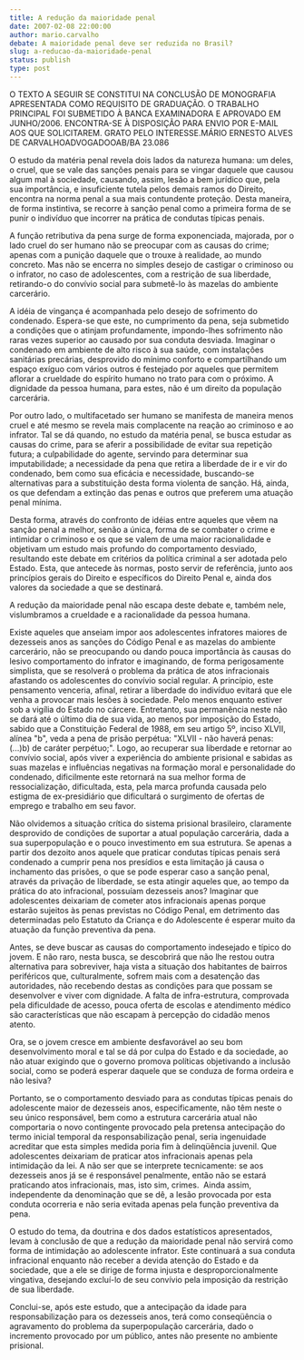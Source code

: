 ```yaml
---
title: A redução da maioridade penal
date: 2007-02-08 22:00:00
author: mario.carvalho
debate: A maioridade penal deve ser reduzida no Brasil?
slug: a-reducao-da-maioridade-penal
status: publish 
type: post
---
```


O TEXTO A SEGUIR SE CONSTITUI NA CONCLUSÃO DE MONOGRAFIA APRESENTADA COMO REQUISITO DE GRADUAÇÃO. O TRABALHO PRINCIPAL FOI SUBMETIDO À BANCA EXAMINADORA E APROVADO EM JUNHO/2006. ENCONTRA-SE À DISPOSIÇÃO PARA ENVIO POR E-MAIL AOS QUE SOLICITAREM. GRATO PELO INTERESSE.MÁRIO ERNESTO ALVES DE CARVALHOADVOGADOOAB/BA 23.086  

O estudo da matéria penal revela dois lados da natureza humana: um deles, o cruel, que se vale das sanções penais para se vingar daquele que causou algum mal à sociedade, causando, assim, lesão a bem jurídico que, pela sua importância, e insuficiente tutela pelos demais ramos do Direito, encontra na norma penal a sua mais contundente proteção. Desta maneira, de forma instintiva, se recorre à sanção penal como a primeira forma de se punir o indivíduo que incorrer na prática de condutas típicas penais.   

A função retributiva da pena surge de forma exponenciada, majorada, por o lado cruel do ser humano não se preocupar com as causas do crime; apenas com a punição daquele que o trouxe à realidade, ao mundo concreto. Mas não se encerra no simples desejo de castigar o criminoso ou o infrator, no caso de adolescentes, com a restrição de sua liberdade, retirando-o do convívio social para submetê-lo às mazelas do ambiente carcerário.   

A idéia de vingança é acompanhada pelo desejo de sofrimento do condenado. Espera-se que este, no cumprimento da pena, seja submetido a condições que o atinjam profundamente, impondo-lhes sofrimento não raras vezes superior ao causado por sua conduta desviada. Imaginar o condenado em ambiente de alto risco à sua saúde, com instalações sanitárias precárias, desprovido do mínimo conforto e compartilhando um espaço exíguo com vários outros é festejado por aqueles que permitem aflorar a crueldade do espírito humano no trato para com o próximo. A dignidade da pessoa humana, para estes, não é um direito da população carcerária.  

Por outro lado, o multifacetado ser humano se manifesta de maneira menos cruel e até mesmo se revela mais complacente na reação ao criminoso e ao infrator. Tal se dá quando, no estudo da matéria penal, se busca estudar as causas do crime, para se aferir a possibilidade de evitar sua repetição futura; a culpabilidade do agente, servindo para determinar sua imputabilidade; a necessidade da pena que retira a liberdade de ir e vir do condenado, bem como sua eficácia e necessidade, buscando-se alternativas para a substituição desta forma violenta de sanção. Há, ainda, os que defendam a extinção das penas e outros que preferem uma atuação penal mínima.   

Desta forma, através do confronto de idéias entre aqueles que vêem na sanção penal a melhor, senão a única, forma de se combater o crime e intimidar o criminoso e os que se valem de uma maior racionalidade e objetivam um estudo mais profundo do comportamento desviado, resultando este debate em critérios da política criminal a ser adotada pelo Estado. Esta, que antecede às normas, posto servir de referência, junto aos princípios gerais do Direito e específicos do Direito Penal e, ainda dos valores da sociedade a que se destinará.   

A redução da maioridade penal não escapa deste debate e, também nele, vislumbramos a crueldade e a racionalidade da pessoa humana.   

Existe aqueles que anseiam impor aos adolescentes infratores maiores de dezesseis anos as sanções do Código Penal e as mazelas do ambiente carcerário, não se preocupando ou dando pouca importância às causas do lesivo comportamento do infrator e imaginando, de forma perigosamente simplista, que se resolverá o problema da prática de atos infracionais afastando os adolescentes do convívio social regular. A princípio, este pensamento venceria, afinal, retirar a liberdade do indivíduo evitará que ele venha a provocar mais lesões à sociedade. Pelo menos enquanto estiver sob a vigília do Estado no cárcere. Entretanto, sua permanência neste não se dará até o último dia de sua vida, ao menos por imposição do Estado, sabido que a Constituição Federal de 1988, em seu artigo 5º, inciso XLVII, alínea "b", veda a pena de prisão perpétua: "XLVII - não haverá penas: (...)b) de caráter perpétuo;". Logo, ao recuperar sua liberdade e retornar ao convívio social, após viver a experiência do ambiente prisional e sabidas as suas mazelas e influências negativas na formação moral e personalidade do condenado, dificilmente este retornará na sua melhor forma de ressocialização, dificultada, esta, pela marca profunda causada pelo estigma de ex-presidiário que dificultará o surgimento de ofertas de emprego e trabalho em seu favor.  

Não olvidemos a situação crítica do sistema prisional brasileiro, claramente desprovido de condições de suportar a atual população carcerária, dada a sua superpopulação e o pouco investimento em sua estrutura. Se apenas a partir dos dezoito anos aquele que praticar condutas típicas penais será condenado a cumprir pena nos presídios e esta limitação já causa o inchamento das prisões, o que se pode esperar caso a sanção penal, através da privação de liberdade, se esta atingir aqueles que, ao tempo da prática do ato infracional, possuíam dezesseis anos? Imaginar que adolescentes deixariam de cometer atos infracionais apenas porque estarão sujeitos às penas previstas no Código Penal, em detrimento das determinadas pelo Estatuto da Criança e do Adolescente é esperar muito da atuação da função preventiva da pena.   

Antes, se deve buscar as causas do comportamento indesejado e típico do jovem. E não raro, nesta busca, se descobrirá que não lhe restou outra alternativa para sobreviver, haja vista a situação dos habitantes de bairros periféricos que, culturalmente, sofrem mais com a desatenção das autoridades, não recebendo destas as condições para que possam se desenvolver e viver com dignidade. A falta de infra-estrutura, comprovada pela dificuldade de acesso, pouca oferta de escolas e atendimento médico são características que não escapam à percepção do cidadão menos atento.   

Ora, se o jovem cresce em ambiente desfavorável ao seu bom desenvolvimento moral e tal se dá por culpa do Estado e da sociedade, ao não atuar exigindo que o governo promova políticas objetivando a inclusão social, como se poderá esperar daquele que se conduza de forma ordeira e não lesiva?  

Portanto, se o comportamento desviado para as condutas típicas penais do adolescente maior de dezesseis anos, especificamente, não têm neste o seu único responsável, bem como a estrutura carcerária atual não comportaria o novo contingente provocado pela pretensa antecipação do termo inicial temporal da responsabilização penal, seria ingenuidade acreditar que esta simples medida poria fim à delinqüência juvenil. Que adolescentes deixariam de praticar atos infracionais apenas pela intimidação da lei. A não ser que se interprete tecnicamente: se aos dezesseis anos já se é responsável penalmente, então não se estará praticando atos infracionais, mas, isto sim, crimes.  Ainda assim, independente da denominação que se dê, a lesão provocada por esta conduta ocorreria e não seria evitada apenas pela função preventiva da pena.   

O estudo do tema, da doutrina e dos dados estatísticos apresentados, levam à conclusão de que a redução da maioridade penal não servirá como forma de intimidação ao adolescente infrator. Este continuará a sua conduta infracional enquanto não receber a devida atenção do Estado e da sociedade, que a ele se dirige de forma injusta e desproporcionalmente vingativa, desejando excluí-lo de seu convívio pela imposição da restrição de sua liberdade.   

Conclui-se, após este estudo, que a antecipação da idade para responsabilização para os dezesseis anos, terá como conseqüência o agravamento do problema da superpopulação carcerária, dado o incremento provocado por um público, antes não presente no ambiente prisional.
